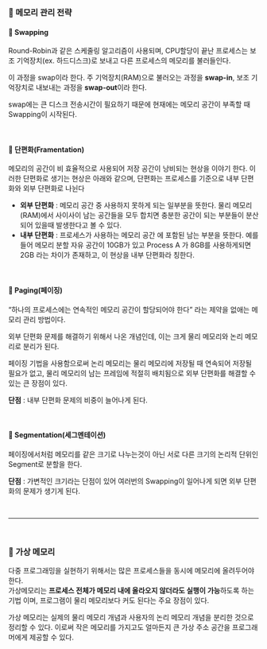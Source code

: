 ### 📕 메모리 관리 전략

#### 📌 Swapping

Round-Robin과 같은 스케줄링 알고리즘이 사용되며, CPU할당이 끝난 프로세스는 보조 기억장치(ex. 하드디스크)로 보내고 다른 프로세스의 메모리를 불러들인다.

이 과정을 swap이라 한다. 주 기억장치(RAM)으로 불러오는 과정을 **swap-in**, 보조 기억장치로 내보내는 과정을 **swap-out**이라 한다.

swap에는 큰 디스크 전송시간이 필요하기 때문에 현재에는 메모리 공간이 부족할 때 Swapping이 시작된다.

<br>

#### 📌 단편화(Framentation)

메모리의 공간이 비 효율적으로 사용되어 저장 공간이 낭비되는 현상을 이야기 한다.
이러한 단편화로 생기는 현상은 아래와 같으며, 단편화는 프로세스를 기준으로 내부 단편화와 외부 단편화로 나뉜다

- **외부 단편화** : 메모리 공간 중 사용하지 못하게 되는 일부분을 뜻한다. 물리 메모리(RAM)에서 사이사이 남는 공간들을 모두 합치면 충분한 공간이 되는 부분들이 분산되어 있을때 발생한다고 볼 수 있다.
- **내부 단편화** : 프로세스가 사용하는 메모리 공간 에 포함된 남는 부분을 뜻한다. 예를 들어 메모리 분할 자유 공간이 10GB가 있고 Process A 가 8GB를 사용하게되면 2GB 라는 차이가 존재하고, 이 현상을 내부 단편화라 칭한다.

<br>

#### 📌 Paging(페이징)

“하나의 프로세스에는 연속적인 메모리 공간이 할당되어야 한다” 라는 제약을 없애는 메모리 관리 방법이다.

외부 단편화 문제를 해결하기 위해서 나온 개념인데, 이는 크게 물리 메모리와 논리 메모리로 분리가 된다.

페이징 기법을 사용함으로써 논리 메모리는 물리 메모리에 저장될 때 연속되어 저장될 필요가 없고, 물리 메모리의 남는 프레임에 적절히 배치됨으로 외부 단편화를 해결할 수 있는 큰 장점이 있다.

**단점** : 내부 단편화 문제의 비중이 늘어나게 된다.

<br>

#### 📌 Segmentation(세그멘테이션)


페이징에서처럼 메모리를 같은 크기로 나누는것이 아닌 서로 다른 크기의 논리적 단위인 Segment로 분할을 한다.

**단점** : 가변적인 크기라는 단점이 있어 여러번의 Swapping이 일어나게 되면 외부 단편화의 문제가 생기게 된다.

<br>

<hr>

<br>

### 📕 가상 메모리

다중 프로그래밍을 실현하기 위해서는 많은 프로세스들을 동시에 메모리에 올려두어야 한다.<br>
가상메모리는 **프로세스 전체가 메모리 내에 올라오지 않더라도 실행이 가능**하도록 하는 기법 이며, 프로그램이 물리 메모리보다 커도 된다는 주요 장점이 있다.

가상 메모리는 실제의 물리 메모리 개념과 사용자의 논리 메모리 개념을 분리한 것으로 정리할 수 있다. 이로써 작은 메모리를 가지고도 얼마든지 큰 가상 주소 공간을 프로그래머에게 제공할 수 있다.
